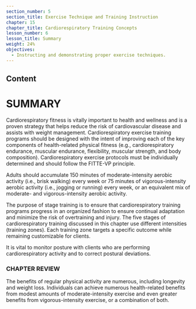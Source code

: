 ```yaml
---
section_number: 5
section_title: Exercise Technique and Training Instruction
chapter: 15
chapter_title: Cardiorespiratory Training Concepts
lesson_number: 6
lesson_title: Summary
weight: 24%
objectives:
  - Instructing and demonstrating proper exercise techniques.
---
```


## Content
# SUMMARY

Cardiorespiratory fitness is vitally important to health and wellness and is a proven strategy that helps reduce the risk of cardiovascular disease and assists with weight management. Cardiores­piratory exercise training programs should be designed with the intent of improving each of the key components of health-related physical fitness (e.g., cardiorespiratory endurance, muscular endurance, flexibility, muscular strength, and body composition). Cardiorespiratory exercise protocols must be individually determined and should follow the FITTE-VP principle.

Adults should accumulate 150 minutes of moderate-intensity aerobic activity (i.e., brisk walking) every week or 75 minutes of vigorous-intensity aerobic activity (i.e., jogging or running) every week, or an equivalent mix of moderate- and vigorous-intensity aerobic activity.

The purpose of stage training is to ensure that cardiorespiratory training programs progress in an organized fashion to ensure continual adaptation and minimize the risk of overtraining and injury. The five stages of cardiorespiratory training discussed in this chapter use different intensities (training zones). Each training zone targets a specific outcome while remaining customizable for clients.

It is vital to monitor posture with clients who are performing cardiorespiratory activity and to correct postural deviations.

### CHAPTER REVIEW

The benefits of regular physical activity are numerous, including longevity and weight loss. Individuals can achieve numerous health-related benefits from modest amounts of moderate-intensity exercise and even greater benefits from vigorous-intensity exercise, or a combination of both.